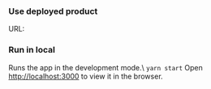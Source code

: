 ### Use deployed product

URL: [](https://thanhdat-dev-js-4421.web.app/)

### Run in local

Runs the app in the development mode.\  `yarn start`
Open [http://localhost:3000](http://localhost:3000) to view it in the browser.
